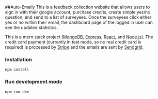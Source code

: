 ##Auto-Emaily
This is a feedback collection website that allows users to sign in with their google account, purchase credits, create simple yes/no question, and send to a list of surveyees. Once the surveyees click either yes or no within their email, the dashboard page of the logged in user can see the updated statistics.

This is a mern stack project ([MongoDB](https://www.mongodb.com/), [Express](https://expressjs.com/), [React](https://reactjs.org/), and [Node.js](https://nodejs.org/)). The credit card payment (currently in test mode, so no real credit card is required) is processed by [Stripe](https://stripe.com/) and the emails are sent by [Sendgrid](https://sendgrid.com/).

### Installation

```
npm install
```

### Run development mode

```
npm run dev
```